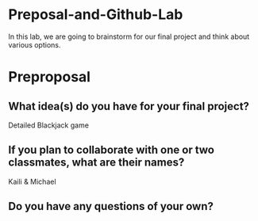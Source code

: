 # Preposal-and-Github-Lab
In this lab, we are going to brainstorm for our final project and think about various options.  
# Preproposal

## What idea(s) do you have for your final project?

Detailed Blackjack game

## If you plan to collaborate with one or two classmates, what are their names?

Kaili & Michael
## Do you have any questions of your own?


